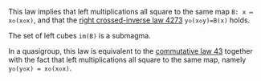 This law implies that left multiplications all square to the same map `B: x ↦ x◇(x◇x)`, and that the [right crossed-inverse law 4273](https://teorth.github.io/equational_theories/implications/?4273) `y◇(x◇y)=B(x)` holds.

The set of left cubes `im(B)` is a submagma.

In a quasigroup, this law is equivalent to the [commutative law 43](https://teorth.github.io/equational_theories/implications/?43) together with the fact that left multiplications all square to the same map, namely `y◇(y◇x) = x◇(x◇x)`.
